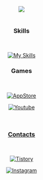 <div align=center>

<img src="https://github.com/user-attachments/assets/4fd1eb0f-d403-4378-9064-5075fffba35c">

<br>

<br>

### Skills

<br>
    
[![My Skills](https://skillicons.dev/icons?i=cs,cpp,unity,unreal,blender,figma,visualstudio,rider,githubactions,firebase,nodejs,mongodb,&perline=6)](https://skillicons.dev)
### Games
<br>

<a href = "https://apps.apple.com/kr/app/coloriom/id6473719151"><img alt="AppStore" src ="https://img.shields.io/badge/Coloriom (Unity)-0D96F6.svg?&style=for-the-badge&logo=AppStore&logoColor=white"/>

<a href = "https://www.youtube.com/watch?v=XeZHQmb0WbQ"><img alt="Youtube" src ="https://img.shields.io/badge/Fall Guys Clone (Unreal 4)-FF0000.svg?&style=for-the-badge&logo=Youtube&logoColor=white"/>

<br>

### Contacts
<br>

<a href = "https://gugyeoj1n.tistory.com/"><img alt="Tistory" src ="https://img.shields.io/badge/Tistory-DD4B39.svg?&style=for-the-badge&logo=Tistory&logoColor=white"/>

<a href = "https://www.instagram.com/gugyeoj1n/"><img alt="Instagram" src ="https://img.shields.io/badge/Instagram-E4405F.svg?&style=for-the-badge&logo=Instagram&logoColor=white"/>
</div>
